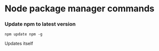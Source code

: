 # Node package manager commands

### Update npm to latest version

```
npm update npm -g
```

Updates itself